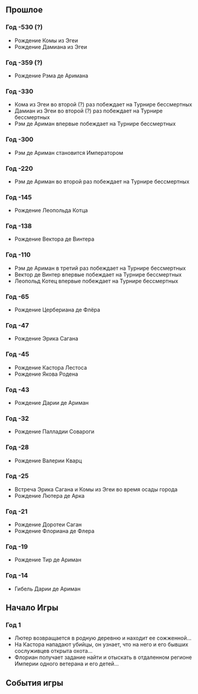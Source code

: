 ## Прошлое

### Год -530 (?)

* Рождение Комы из Эгеи
* Рождение Дамиана из Эгеи

### Год -359 (?)

* Рождение Рэма де Аримана

### Год -330

* Кома из Эгеи во второй (?) раз побеждает на Турнире бессмертных
* Дамиан из Эгеи во второй (?) раз побеждает на Турнире бессмертных
* Рэм де Ариман впервые побеждает на Турнире бессмертных

### Год -300

* Рэм де Ариман становится Императором

### Год -220

* Рэм де Ариман во второй раз побеждает на Турнире бессмертных

### Год -145

* Рождение Леопольда Котца

### Год -138

* Рождение Вектора де Винтера

### Год -110

* Рэм де Ариман в третий раз побеждает на Турнире бессмертных
* Вектор де Винтер впервые побеждает на Турнире бессмертных
* Леопольд Котец впервые побеждает на Турнире бессмертных

### Год -65

* Рождение Цербериана де Флёра

### Год -47

* Рождение Эрика Сагана

### Год -45

* Рождение Кастора Лестоса
* Рождение Якова Родена

### Год -43

* Рождение Дарии де Ариман

### Год -32

* Рождение Палладии Совароги

### Год -28

* Рождение Валерии Кварц

### Год -25

* Встреча Эрика Сагана и Комы из Эгеи во время осады города
* Рождение Лютера де Арка

### Год -21

* Рождение Доротеи Саган
* Рождение Флориана де Флера

### Год -19

* Рождение Тир де Ариман

### Год -14

* Гибель Дарии де Ариман

## Начало Игры

### Год 1

* Лютер возвращается в родную деревню и находит ее сожженной...
* На Кастора нападают убийцы, он узнает, что на него и его бывших сослуживцев открыта охота...
* Флориан получает задание найти и отыскать в отдаленном регионе Империи одного ветерана и его детей...

## События игры